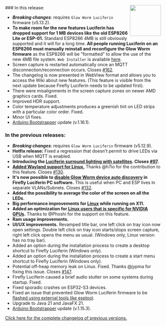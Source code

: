<style>
.footer {
  display: none;
}
.body {
  color: #202020;
  background-color: #F5F5F5;
}
.px-3 {
  padding-right: 30px !important;
  padding-left: 10px !important;
}
.my-5 {
  margin-top: 10px !important;
  margin-bottom: 10px !important;
}
</style>

<img align="right" width="100" height="100" src="https://raw.githubusercontent.com/sblantipodi/firefly_luciferin/master/data/img/luciferin_logo.png">
### In this release:

- ***Breaking changes***: requires `Glow Worm Luciferin` firmware (v5.13.2).   
- **To make room for the new features Luciferin has dropped support for 1 MB devices like the old ESP8266 Lite or ESP-01.** 
Standard ESP8266 4MB is still obviously supported and it will for a long time. 
**All people running Luciferin on an ESP8266 must manually reinstall and reconfigure the Glow Worm firmware** as the ESP8266 will be "formatted" to allow the use of the new 4MB file system. `Web Installer` is available [here](https://sblantipodi.github.io/glow_worm_luciferin/).
- Screen capture is restarted automatically once an MQTT disconnection/reconnection occurs. Closes [#162](https://github.com/sblantipodi/firefly_luciferin/issues/162). 
- The changelog is now presented in WebView format and allows you to access the Wiki about new features. (This feature is visible from the next update because Firefly Luciferin needs to be updated first).
- There were misalignments in the screen capture zones on newer AMD graphics cards. Fixed.
- Improved HDR support.
- Color temperature adjustments produces a greenish tint on LED strips with a particular color order. Fixed.
- Minor UI fixes.
- [Arduino Bootstrapper](https://github.com/sblantipodi/arduino_bootstrapper/releases) update (v.1.16.1).

### In the previous releases:

- ***Breaking changes***: requires `Glow Worm Luciferin` firmware (v5.12.9).
- **Hotfix release:** Fixed a regression that doesn't permit to drive LEDs via USB when MQTT is enabled. 
- **Introducing the [Luciferin surround lighting with satellites](https://github.com/sblantipodi/firefly_luciferin/wiki/Surround-lighting-with-satellites). Closes [#97](https://github.com/sblantipodi/firefly_luciferin/issues/97).**
- **[Added Wayland support for Linux.](https://github.com/sblantipodi/firefly_luciferin/wiki/Linux-support#luciferin-supports-wayland)** Thanks @h7io for the contribution to this feature. Closes [#130](https://github.com/sblantipodi/firefly_luciferin/issues/130).
- **It's now possible to [**disable Glow Worm device auto discovery**](https://github.com/sblantipodi/firefly_luciferin/wiki/Static-IP-and-auto-discovery) in Firefly Luciferin PC software.** This is useful when PC and ESP lives in separate VLANs/Subnets. Closes [#132](https://github.com/sblantipodi/firefly_luciferin/issues/132).
- **Added the possibility to average the color of the screen on all the LEDs**. 
- **Big performance improvements for [Linux](https://github.com/sblantipodi/firefly_luciferin/wiki/Linux-support) while running on X11.**
- **Added an optimization for [Linux users that is specific for NVIDIA GPUs](https://github.com/sblantipodi/firefly_luciferin/wiki/Linux-support#nvidia-cuda).** Thanks to @Phoshi for the support on this feature.
- **Ram usage improvements.**
- **UI/UX improvements.** Revamped title bar, one left click on tray icon now open settings. Double left click on tray icon starts/stops screen capture, right left click opens the menu as usual. (Windows only, Linux version has no tray bar).
- Added an option during the installation process to create a desktop shortcut to Firefly Luciferin (Windows only).
- Added an option during the installation process to create a start menu shortcut to Firefly Luciferin (Windows only).
- Potential off-heap memory leak on Linux. Fixed. Thanks @jypma for fixing this issue. Closes [#147](https://github.com/sblantipodi/firefly_luciferin/issues/147).
- Firefly Luciferin caused a brief audio stutter on some systems during startup. Fixed. 
- Fixed sporadic crashes on ESP32-S3 devices.
- Fixed an issue that prevented Glow Worm Luciferin firmware to be [flashed using external tools like esptool](https://github.com/sblantipodi/firefly_luciferin/wiki/How-to-flash-Glow-Worm-Luciferin-firmware-via-esptool).
- Upgrade to Java 21 and JavaFX 21.
- [Arduino Bootstrapper](https://github.com/sblantipodi/arduino_bootstrapper/releases) update (v.1.15.3).

[Click here for the complete changelog of previous versions.](https://github.com/sblantipodi/firefly_luciferin/releases)
